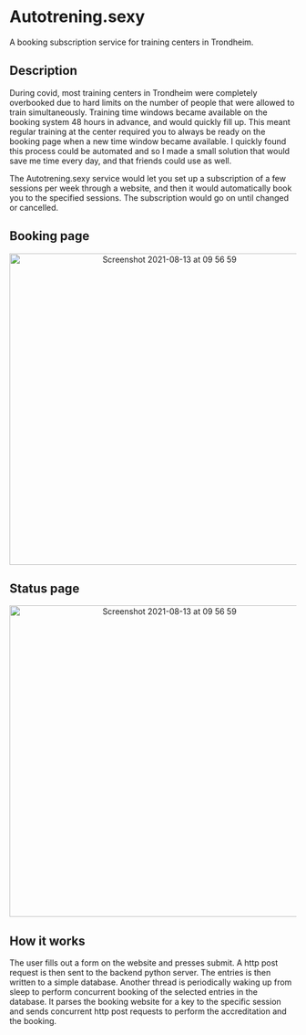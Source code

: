 # Autotrening.sexy

A booking subscription service for training centers in Trondheim. 

## Description
During covid, most training centers in Trondheim were completely overbooked due to hard limits on the number of people that were allowed to train simultaneously.
Training time windows became available on the booking system 48 hours in advance, and would quickly fill up. This meant regular training at the center required you to always be ready on the booking page when a new time window became available. I quickly found this process could be automated and so I made a small solution that would save me time every day, and that friends could use as well. 

The Autotrening.sexy service would let you set up a subscription of a few sessions per week through a website, and then it would automatically book you to the specified sessions. The subscription would go on until changed or cancelled.

## Booking page
<p align="center">
<img width="546" alt="Screenshot 2021-08-13 at 09 56 59" src="https://user-images.githubusercontent.com/55540484/129324883-c445486f-cf46-4e1c-a053-4a2e8c716c58.png">
</p>

## Status page
<p align="center">
<img width="546" alt="Screenshot 2021-08-13 at 09 56 59" src="https://user-images.githubusercontent.com/55540484/129337821-dfe15d3b-0f84-497f-ade1-9ac1c8deab51.png">
</p>


## How it works
The user fills out a form on the website and presses submit. A http post request is then sent to the backend python server. The entries is then written to a simple database. Another thread is periodically waking up from sleep to perform concurrent booking of the selected entries in the database. It parses the booking website for a key to the specific session and sends concurrent http post requests to perform the accreditation and the booking. 
